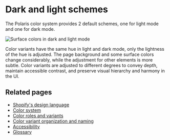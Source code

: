 # Dark and light schemes

The Polaris color system provides 2 default schemes, one for light mode and one for dark mode.

<img alt="Surface colors in dark and light mode" url="/design-language-documentation/assets/schemes.png" style="max-width: 75%;">

Color variants have the same hue in light and dark mode, only the lightness of the hue is adjusted. The page background and some surface colors change considerably, while the adjustment for other elements is more subtle. Color variants are adjusted to different degrees to convey depth, maintain accessible contrast, and preserve visual hierarchy and harmony in the UI.

## Related pages

- [Shopify's design language](/design-language-documentation/index.md)
- [Color system](/design-language-documentation/color-system/index.md)
- [Color roles and variants](/design-language-documentation/color-system/color-roles-and-variants.md)
- [Color variant organization and naming](/design-language-documentation/color-system/organization-and-naming.md)
- [Accessibility](/design-language-documentation/color-system/accessibility.md)
- [Glossary](/design-language-documentation/color-system/glossary.md)
